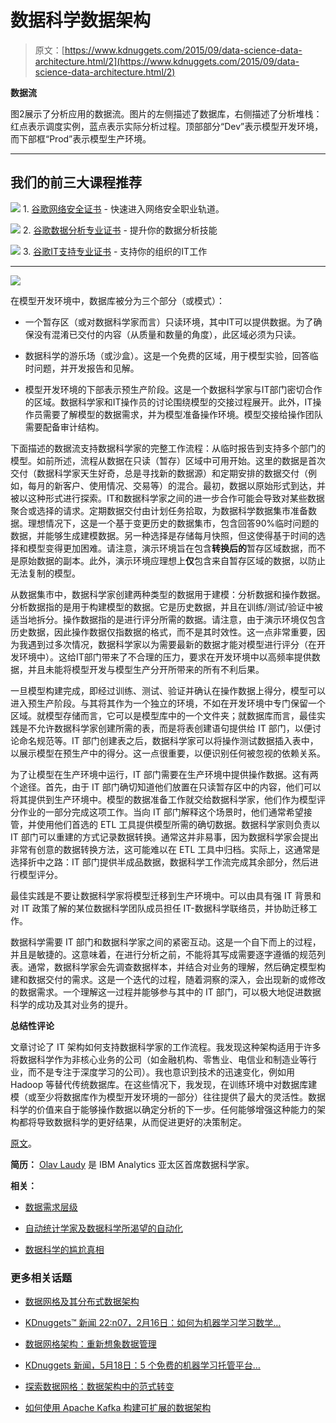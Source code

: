 # 数据科学数据架构

> 原文：[https://www.kdnuggets.com/2015/09/data-science-data-architecture.html/2](https://www.kdnuggets.com/2015/09/data-science-data-architecture.html/2)

**数据流**

图2展示了分析应用的数据流。图片的左侧描述了数据库，右侧描述了分析堆栈：红点表示调度实例，蓝点表示实际分析过程。顶部部分“Dev”表示模型开发环境，而下部框“Prod”表示模型生产环境。

* * *

## 我们的前三大课程推荐

![](../Images/0244c01ba9267c002ef39d4907e0b8fb.png) 1\. [谷歌网络安全证书](https://www.kdnuggets.com/google-cybersecurity) - 快速进入网络安全职业轨道。

![](../Images/e225c49c3c91745821c8c0368bf04711.png) 2\. [谷歌数据分析专业证书](https://www.kdnuggets.com/google-data-analytics) - 提升你的数据分析技能

![](../Images/0244c01ba9267c002ef39d4907e0b8fb.png) 3\. [谷歌IT支持专业证书](https://www.kdnuggets.com/google-itsupport) - 支持你的组织的IT工作

* * *

![](../Images/f7f2718ce9067d1dbfbfa72c100f79d7.png)

在模型开发环境中，数据库被分为三个部分（或模式）：

+   一个暂存区（或对数据科学家而言）只读环境，其中IT可以提供数据。为了确保没有混淆已交付的内容（从质量和数量的角度），此区域必须为只读。

+   数据科学的游乐场（或沙盒）。这是一个免费的区域，用于模型实验，回答临时问题，并开发报告和见解。

+   模型开发环境的下部表示预生产阶段。这是一个数据科学家与IT部门密切合作的区域。数据科学家和IT操作员的讨论围绕模型的交接过程展开。此外，IT操作员需要了解模型的数据需求，并为模型准备操作环境。模型交接给操作团队需要配备审计结构。

下面描述的数据流支持数据科学家的完整工作流程：从临时报告到支持多个部门的模型。如前所述，流程从数据在只读（暂存）区域中可用开始。这里的数据是首次交付（数据科学家天生好奇，总是寻找新的数据源）和定期安排的数据交付（例如，每月的新客户、使用情况、交易等）的混合。最初，数据以原始形式到达，并被以这种形式进行探索。IT和数据科学家之间的进一步合作可能会导致对某些数据聚合或选择的请求。定期数据交付由计划任务拾取，为数据科学数据集市准备数据。理想情况下，这是一个基于变更历史的数据集市，包含回答90%临时问题的数据，并能够生成建模数据。另一种选择是存储每月快照，但这使得基于时间的选择和模型变得更加困难。请注意，演示环境旨在包含**转换后的**暂存区域数据，而不是原始数据的副本。此外，演示环境应理想上**仅**包含来自暂存区域的数据，以防止无法复制的模型。

从数据集市中，数据科学家创建两种类型的数据用于建模：分析数据和操作数据。分析数据指的是用于构建模型的数据。它是历史数据，并且在训练/测试/验证中被适当地拆分。操作数据指的是进行评分所需的数据。请注意，由于演示环境仅包含历史数据，因此操作数据仅指数据的格式，而不是其时效性。这一点非常重要，因为我遇到过多次情况，数据科学家以为需要最新的数据才能对模型进行评分（在开发环境中）。这给IT部门带来了不合理的压力，要求在开发环境中以高频率提供数据，并且未能将模型开发与模型生产分开所带来的所有不利后果。

一旦模型构建完成，即经过训练、测试、验证并确认在操作数据上得分，模型可以进入预生产阶段。与其将其作为一个独立的环境，不如在开发环境中专门保留一个区域。就模型存储而言，它可以是模型库中的一个文件夹；就数据库而言，最佳实践是不允许数据科学家创建所需的表，而是将表创建语句提供给 IT 部门，以便讨论命名规范等。IT 部门创建表之后，数据科学家可以将操作测试数据插入表中，以展示模型在预生产中的得分。这一点很重要，以便识别任何被忽视的依赖关系。

为了让模型在生产环境中运行，IT 部门需要在生产环境中提供操作数据。这有两个途径。首先，由于 IT 部门确切知道他们放置在只读暂存区中的内容，他们可以将其提供到生产环境中。模型的数据准备工作就交给数据科学家，他们作为模型评分作业的一部分完成这项工作。当向 IT 部门解释这个场景时，他们通常希望接管，并使用他们首选的 ETL 工具提供模型所需的确切数据。数据科学家则负责以 IT 部门可以重建的方式记录数据转换。通常这并非易事，因为数据科学家会提出非常有创意的数据转换方法，这可能难以在 ETL 工具中归档。实际上，这通常是选择折中之路：IT 部门提供半成品数据，数据科学工作流完成其余部分，然后进行模型评分。

最佳实践是不要让数据科学家将模型迁移到生产环境中。可以由具有强 IT 背景和对 IT 政策了解的某位数据科学团队成员担任 IT-数据科学联络员，并协助迁移工作。

数据科学需要 IT 部门和数据科学家之间的紧密互动。这是一个自下而上的过程，并且是敏捷的。这意味着，在进行分析之前，不能将其写成需要逐字遵循的规范列表。通常，数据科学家会先调查数据样本，并结合对业务的理解，然后确定模型构建和数据交付的需求。这是一个迭代的过程，随着洞察的深入，会出现新的或修改的数据需求。一个理解这一过程并能够参与其中的 IT 部门，可以极大地促进数据科学的成功及其对业务的提升。

**总结性评论**

文章讨论了 IT 架构如何支持数据科学家的工作流程。我发现这种架构适用于许多将数据科学作为非核心业务的公司（如金融机构、零售业、电信业和制造业等行业，而不是专注于深度学习的公司）。我也意识到技术的迅速变化，例如用 Hadoop 等替代传统数据库。在这些情况下，我发现，在训练环境中对数据库建模（或至少将数据库作为模型开发环境的一部分）往往提供了最大的灵活性。数据科学的价值来自于能够操作数据以确定分析的下一步。任何能够增强这种能力的架构都将导致数据科学的更好结果，从而促进更好的决策制定。

[原文](https://www.linkedin.com/pulse/data-science-architecture-dr-olav-laudy)。

**简历：** [Olav Laudy](https://www.linkedin.com/profile/view?id=10505631) 是 IBM Analytics 亚太区首席数据科学家。

**相关：**

+   [数据需求层级](/2015/08/data-hierarchy-needs.html)

+   [自动统计学家及数据科学所渴望的自动化](/2015/02/automated-statistician-data-science.html)

+   [数据科学的尴尬真相](/2015/05/data-science-inconvenient-truth.html)

### 更多相关话题

+   [数据网格及其分布式数据架构](https://www.kdnuggets.com/2022/02/data-mesh-distributed-data-architecture.html)

+   [KDnuggets™ 新闻 22:n07，2月16日：如何为机器学习学习数学…](https://www.kdnuggets.com/2022/n07.html)

+   [数据网格架构：重新想象数据管理](https://www.kdnuggets.com/2022/05/data-mesh-architecture-reimagining-data-management.html)

+   [KDnuggets 新闻，5月18日：5 个免费的机器学习托管平台…](https://www.kdnuggets.com/2022/n20.html)

+   [探索数据网格：数据架构中的范式转变](https://www.kdnuggets.com/exploring-data-mesh-a-paradigm-shift-in-data-architecture)

+   [如何使用 Apache Kafka 构建可扩展的数据架构](https://www.kdnuggets.com/2023/04/build-scalable-data-architecture-apache-kafka.html)
